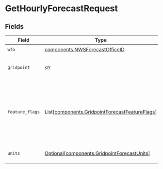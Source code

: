 # GetHourlyForecastRequest


## Fields

| Field                                                                                                                                                                                                                 | Type                                                                                                                                                                                                                  | Required                                                                                                                                                                                                              | Description                                                                                                                                                                                                           | Example                                                                                                                                                                                                               |
| --------------------------------------------------------------------------------------------------------------------------------------------------------------------------------------------------------------------- | --------------------------------------------------------------------------------------------------------------------------------------------------------------------------------------------------------------------- | --------------------------------------------------------------------------------------------------------------------------------------------------------------------------------------------------------------------- | --------------------------------------------------------------------------------------------------------------------------------------------------------------------------------------------------------------------- | --------------------------------------------------------------------------------------------------------------------------------------------------------------------------------------------------------------------- |
| `wfo`                                                                                                                                                                                                                 | [components.NWSForecastOfficeID](../../models/components/nwsforecastofficeid.md)                                                                                                                                      | :heavy_check_mark:                                                                                                                                                                                                    | Forecast office ID                                                                                                                                                                                                    | LOT                                                                                                                                                                                                                   |
| `gridpoint`                                                                                                                                                                                                           | *str*                                                                                                                                                                                                                 | :heavy_check_mark:                                                                                                                                                                                                    | Forecast gridpoint pair(see https://weather-gov.github.io/api/gridpoints for more info)                                                                                                                               |                                                                                                                                                                                                                       |
| `feature_flags`                                                                                                                                                                                                       | List[[components.GridpointForecastFeatureFlags](../../models/components/gridpointforecastfeatureflags.md)]                                                                                                            | :heavy_minus_sign:                                                                                                                                                                                                    | Enable future and experimental features (see documentation for more info): * forecast_temperature_qv: Represent temperature as QuantitativeValue * forecast_wind_speed_qv: Represent wind speed as QuantitativeValue<br/> |                                                                                                                                                                                                                       |
| `units`                                                                                                                                                                                                               | [Optional[components.GridpointForecastUnits]](../../models/components/gridpointforecastunits.md)                                                                                                                      | :heavy_minus_sign:                                                                                                                                                                                                    | Use US customary or SI (metric) units in textual output                                                                                                                                                               |                                                                                                                                                                                                                       |